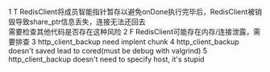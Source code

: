 1 T RedisClient将成员智能指针暂存以避免onDone执行完毕后，RedisClient被销毁导致share\_ptr信息丢失，连接无法还回去  
需要检查其他代码是否存在这种风险
2 F RedisClient可能存在内存/连接泄露，需要排查
3 http\_client\_backup need implent chunk
4 http\_client\_backup doesn't saved lead to cored(must be debug with valgrind)
5 http\_client\_backup doesn't need to specify host, it's stupid
